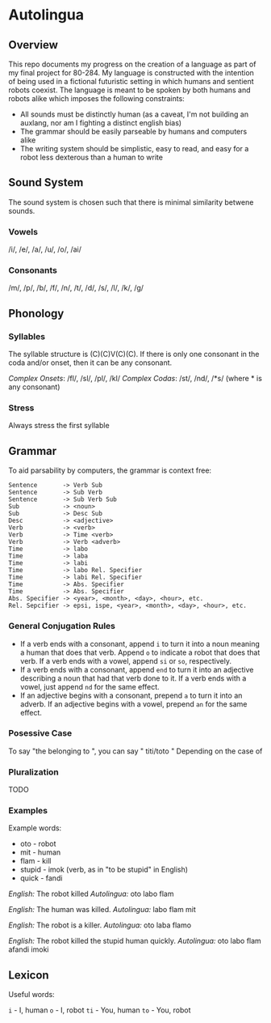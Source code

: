 # Autolingua

## Overview

This repo documents my progress on the creation of a language as part of my final
project for 80-284. My language is constructed with the intention of being used
in a fictional futuristic setting in which humans and sentient robots coexist.
The language is meant to be spoken by both humans and robots alike which imposes
the following constraints:
- All sounds must be distinctly human (as a caveat, I'm not building an auxlang,
nor am I fighting a distinct english bias)
- The grammar should be easily parseable by humans and computers alike
- The writing system should be simplistic, easy to read, and easy for a robot
less dexterous than a human to write

## Sound System

The sound system is chosen such that there is minimal similarity betwene sounds.

### Vowels

/i/, /e/, /a/, /u/, /o/, /ai/

### Consonants

/m/, /p/, /b/, /f/, /n/, /t/, /d/, /s/, /l/, /k/, /g/

## Phonology

### Syllables

The syllable structure is (C)(C)V(C)(C). If there is only one consonant in the coda
and/or onset, then it can be any consonant.

*Complex Onsets*: /fl/, /sl/, /pl/, /kl/
*Complex Codas*: /st/, /nd/, /\*s/ (where \* is any consonant)

### Stress

Always stress the first syllable

## Grammar

To aid parsability by computers, the grammar is context free:

```
Sentence       -> Verb Sub
Sentence       -> Sub Verb
Sentence       -> Sub Verb Sub
Sub            -> <noun>
Sub            -> Desc Sub
Desc           -> <adjective>
Verb           -> <verb>
Verb           -> Time <verb>
Verb           -> Verb <adverb>
Time           -> labo
Time           -> laba
Time           -> labi
Time           -> labo Rel. Specifier
Time           -> labi Rel. Specifier
Time           -> Abs. Specifier
Time           -> Abs. Specifier
Abs. Specifier -> <year>, <month>, <day>, <hour>, etc.
Rel. Sepcifier -> epsi, ispe, <year>, <month>, <day>, <hour>, etc.
```

### General Conjugation Rules

- If a verb ends with a consonant, append `i` to turn it into a noun meaning
a human that does that verb. Append `o` to indicate a robot that does that verb.
If a verb ends with a vowel, append `si` or `so`, respectively.
- If a verb ends with a consonant, append `end` to turn it into an adjective
describing a noun that had that verb done to it. If a verb ends with a vowel,
just append `nd` for the same effect.
- If an adjective begins with a consonant, prepend `a` to turn it into an
adverb. If an adjective begins with a vowel, prepend `an` for the same effect.

### Posessive Case
To say "the <noun1> belonging to <noun2>", you can say "<noun2> titi/toto <noun1>"
Depending on the case of <noun1>

### Pluralization
TODO

### Examples

Example words:
- oto - robot
- mit - human
- flam - kill
- stupid - imok (verb, as in "to be stupid" in English)
- quick - fandi

*English:* The robot killed
*Autolingua:* oto labo flam

*English:* The human was killed.
*Autolingua:* labo flam mit

*English:* The robot is a killer.
*Autolingua:* oto laba flamo

*English:* The robot killed the stupid human quickly.
*Autolingua:* oto labo flam afandi imoki

## Lexicon

Useful words:

`i` - I, human
`o` - I, robot
`ti` - You, human
`to` - You, robot

